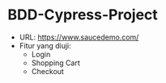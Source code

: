 # BDD-Cypress-Project

- URL: https://www.saucedemo.com/
- Fitur yang diuji:
  - Login
  - Shopping Cart
  - Checkout
